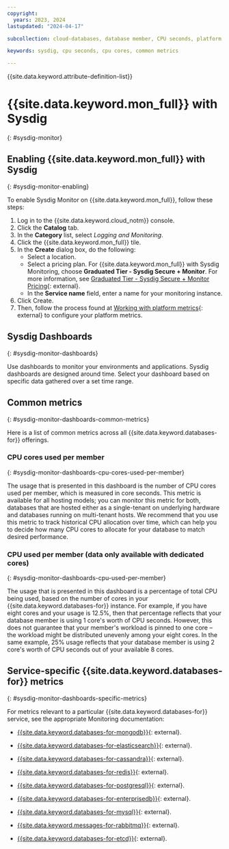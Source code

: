 ```yaml
---
copyright:
  years: 2023, 2024
lastupdated: "2024-04-17"

subcollection: cloud-databases, database member, CPU seconds, platform metrics

keywords: sysdig, cpu seconds, cpu cores, common metrics

---
```


{{site.data.keyword.attribute-definition-list}}

# {{site.data.keyword.mon_full}} with Sysdig
{: #sysdig-monitor}

## Enabling {{site.data.keyword.mon_full}} with Sysdig
{: #sysdig-monitor-enabling}

To enable Sysdig Monitor on {{site.data.keyword.mon_full}}, follow these steps:

1. Log in to the {{site.data.keyword.cloud_notm}} console.
1. Click the **Catalog** tab.
1. In the **Category** list, select *Logging and Monitoring*.
1. Click the {{site.data.keyword.mon_full}} tile.
1. In the **Create** dialog box, do the following:
   - Select a location.
   - Select a pricing plan. For {{site.data.keyword.mon_full}} with Sysdig Monitoring, choose **Graduated Tier - Sysdig Secure + Monitor**. For more information, see [Graduated Tier - Sysdig Secure + Monitor Pricing](/docs/monitoring?topic=monitoring-pricing_plans#graduated_secure){: external}.
   - In the **Service name** field, enter a name for your monitoring instance.
1. Click Create.
1. Then, follow the process found at [Working with platform metrics](/docs/monitoring?topic=monitoring-platform_metrics_working){: external} to configure your platform metrics.

## Sysdig Dashboards
{: #sysdig-monitor-dashboards}

Use dashboards to monitor your environments and applications. Sysdig dashboards are designed around time. Select your dashboard based on specific data gathered over a
set time range.

## Common metrics
{: #sysdig-monitor-dashboards-common-metrics}

Here is a list of common metrics across all {{site.data.keyword.databases-for}} offerings.

### CPU cores used per member
{: #sysdig-monitor-dashboards-cpu-cores-used-per-member}

The usage that is presented in this dashboard is the number of CPU cores used per member, which is measured in core seconds. This metric is available for all hosting models; you can monitor this metric for both, databases that are hosted either as a single-tenant on underlying hardware and databases running on multi-tenant hosts.
We recommend that you use this metric to track historical CPU allocation over time, which can help you to decide how many CPU cores to allocate for your database to match desired performance. 

### CPU used per member (data only available with dedicated cores)
{: #sysdig-monitor-dashboards-cpu-used-per-member}

The usage that is presented in this dashboard is a percentage of total CPU being used, based on the number of cores in your {{site.data.keyword.databases-for}} instance. For example, if you have eight cores and your usage is 12.5%, then that percentage reflects that your database member is using 1 core's worth of CPU seconds. However, this does not guarantee that your member's workload is pinned to one core – the workload might be distributed unevenly among your eight cores. In the same example, 25% usage reflects that your database member is using 2 core's worth of CPU seconds out of your available 8 cores.

## Service-specific {{site.data.keyword.databases-for}} metrics
{: #sysdig-monitor-dashboards-specific-metrics}

For metrics relevant to a particular {{site.data.keyword.databases-for}} service, see the appropriate Monitoring documentation:

- [{{site.data.keyword.databases-for-mongodb}}](/docs/databases-for-mongodb?topic=databases-for-mongodb-monitoring){: external}.

- [{{site.data.keyword.databases-for-elasticsearch}}](/docs/databases-for-elasticsearch?topic=databases-for-elasticsearch-monitoring){: external}.

- [{{site.data.keyword.databases-for-cassandra}}](/docs/databases-for-cassandra?topic=databases-for-cassandra-monitoring){: external}.

- [{{site.data.keyword.databases-for-redis}}](/docs/databases-for-redis?topic=databases-for-redis-monitoring){: external}.

- [{{site.data.keyword.databases-for-postgresql}}](/docs/databases-for-postgresql?topic=databases-for-postgresql-monitoring){: external}.

- [{{site.data.keyword.databases-for-enterprisedb}}](/docs/databases-for-enterprisedb?topic=databases-for-enterprisedb-monitoring){: external}.

- [{{site.data.keyword.databases-for-mysql}}](/docs/databases-for-mysql?topic=databases-for-mysql-monitoring){: external}.

- [{{site.data.keyword.messages-for-rabbitmq}}](/docs/messages-for-rabbitmq?topic=messages-for-rabbitmq-monitoring){: external}.

- [{{site.data.keyword.databases-for-etcd}}](/docs/databases-for-etcd?topic=databases-for-etcd-monitoring){: external}.
